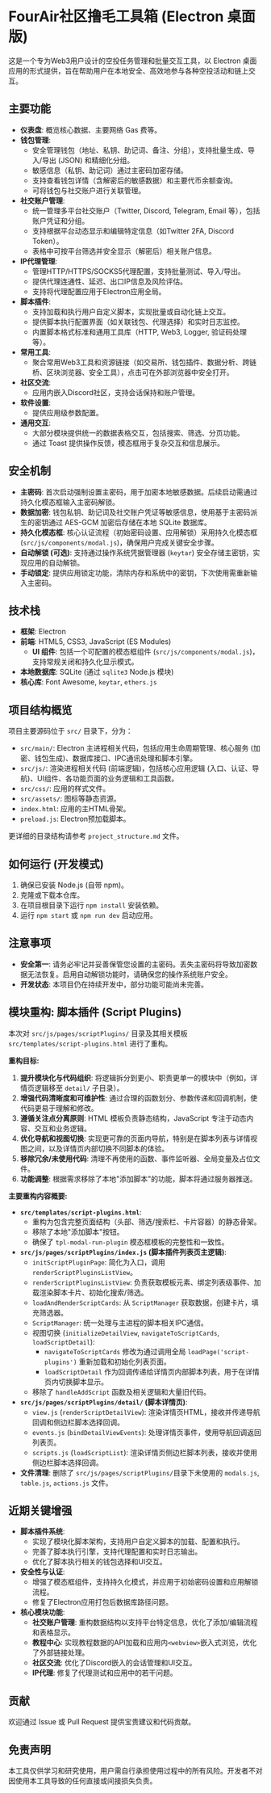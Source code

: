 # FourAir社区撸毛工具箱 (Electron 桌面版)

这是一个专为Web3用户设计的空投任务管理和批量交互工具，以 Electron 桌面应用的形式提供，旨在帮助用户在本地安全、高效地参与各种空投活动和链上交互。

## 主要功能

*   **仪表盘**: 概览核心数据、主要网络 Gas 费等。
*   **钱包管理**:
    *   安全管理钱包（地址、私钥、助记词、备注、分组），支持批量生成、导入/导出 (JSON) 和精细化分组。
    *   敏感信息（私钥、助记词）通过主密码加密存储。
    *   支持查看钱包详情（含解密后的敏感数据）和主要代币余额查询。
    *   可将钱包与社交账户进行关联管理。
*   **社交账户管理**:
    *   统一管理多平台社交账户（Twitter, Discord, Telegram, Email 等），包括账户凭证和分组。
    *   支持根据平台动态显示和编辑特定信息（如Twitter 2FA, Discord Token）。
    *   表格中可按平台筛选并安全显示（解密后）相关账户信息。
*   **IP代理管理**:
    *   管理HTTP/HTTPS/SOCKS5代理配置，支持批量测试、导入/导出。
    *   提供代理连通性、延迟、出口IP信息及风险评估。
    *   支持将代理配置应用于Electron应用全局。
*   **脚本插件**:
    *   支持加载和执行用户自定义脚本，实现批量或自动化链上交互。
    *   提供脚本执行配置界面（如关联钱包、代理选择）和实时日志监控。
    *   内置脚本格式标准和通用工具库（HTTP, Web3, Logger, 验证码处理等）。
*   **常用工具**:
    *   聚合常用Web3工具和资源链接（如交易所、钱包插件、数据分析、跨链桥、区块浏览器、安全工具），点击可在外部浏览器中安全打开。
*   **社区交流**:
    *   应用内嵌入Discord社区，支持会话保持和账户管理。
*   **软件设置**:
    *   提供应用级参数配置。
*   **通用交互**:
    *   大部分模块提供统一的数据表格交互，包括搜索、筛选、分页功能。
    *   通过 Toast 提供操作反馈，模态框用于复杂交互和信息展示。

## 安全机制

*   **主密码**: 首次启动强制设置主密码，用于加密本地敏感数据。后续启动需通过持久化模态框输入主密码解锁。
*   **数据加密**: 钱包私钥、助记词及社交账户凭证等敏感信息，使用基于主密码派生的密钥通过 AES-GCM 加密后存储在本地 SQLite 数据库。
*   **持久化模态框**: 核心认证流程（初始密码设置、应用解锁）采用持久化模态框 (`src/js/components/modal.js`)，确保用户完成关键安全步骤。
*   **自动解锁 (可选)**: 支持通过操作系统凭据管理器 (`keytar`) 安全存储主密钥，实现应用的自动解锁。
*   **手动锁定**: 提供应用锁定功能，清除内存和系统中的密钥，下次使用需重新输入主密码。

## 技术栈

*   **框架**: Electron
*   **前端**: HTML5, CSS3, JavaScript (ES Modules)
    *   **UI 组件**: 包括一个可配置的模态框组件 (`src/js/components/modal.js`)，支持常规关闭和持久化显示模式。
*   **本地数据库**: SQLite (通过 `sqlite3` Node.js 模块)
*   **核心库**: Font Awesome, `keytar`, `ethers.js`

## 项目结构概览

项目主要源码位于 `src/` 目录下，分为：
*   `src/main/`: Electron 主进程相关代码，包括应用生命周期管理、核心服务 (加密、钱包生成)、数据库接口、IPC通讯处理和脚本引擎。
*   `src/js/`: 渲染进程相关代码 (前端逻辑)，包括核心应用逻辑 (入口、认证、导航)、UI组件、各功能页面的业务逻辑和工具函数。
*   `src/css/`: 应用的样式文件。
*   `src/assets/`: 图标等静态资源。
*   `index.html`: 应用的主HTML骨架。
*   `preload.js`: Electron预加载脚本。

更详细的目录结构请参考 `project_structure.md` 文件。

## 如何运行 (开发模式)

1.  确保已安装 Node.js (自带 npm)。
2.  克隆或下载本仓库。
3.  在项目根目录下运行 `npm install` 安装依赖。
4.  运行 `npm start` 或 `npm run dev` 启动应用。

## 注意事项

*   **安全第一**: 请务必牢记并妥善保管您设置的主密码。丢失主密码将导致加密数据无法恢复。启用自动解锁功能时，请确保您的操作系统账户安全。
*   **开发状态**: 本项目仍在持续开发中，部分功能可能尚未完善。

## 模块重构: 脚本插件 (Script Plugins)

本次对 `src/js/pages/scriptPlugins/` 目录及其相关模板 `src/templates/script-plugins.html` 进行了重构。

**重构目标:**

1.  **提升模块化与代码组织**: 将逻辑拆分到更小、职责更单一的模块中（例如，详情页逻辑移至 `detail/` 子目录）。
2.  **增强代码清晰度和可维护性**: 通过合理的函数划分、参数传递和回调机制，使代码更易于理解和修改。
3.  **遵循关注点分离原则**: HTML 模板负责静态结构，JavaScript 专注于动态内容、交互和业务逻辑。
4.  **优化导航和视图切换**: 实现更可靠的页面内导航，特别是在脚本列表与详情视图之间，以及详情页内部切换不同脚本的体验。
5.  **移除冗余/未使用代码**: 清理不再使用的函数、事件监听器、全局变量及占位文件。
6.  **功能调整**: 根据需求移除了本地"添加脚本"的功能，脚本将通过服务器推送。

**主要重构内容概要:**

*   **`src/templates/script-plugins.html`**:
    *   重构为包含完整页面结构（头部、筛选/搜索栏、卡片容器）的静态骨架。
    *   移除了本地"添加脚本"按钮。
    *   确保了 `tpl-modal-run-plugin` 模态框模板的完整性和一致性。
*   **`src/js/pages/scriptPlugins/index.js` (脚本插件列表页主逻辑)**:
    *   `initScriptPluginPage`: 简化为入口，调用 `renderScriptPluginsListView`。
    *   `renderScriptPluginsListView`: 负责获取模板元素、绑定列表级事件、加载渲染脚本卡片、初始化搜索/筛选。
    *   `loadAndRenderScriptCards`: 从 `ScriptManager` 获取数据，创建卡片，填充筛选器。
    *   `ScriptManager`: 统一处理与主进程的脚本相关IPC通信。
    *   视图切换 (`initializeDetailView`, `navigateToScriptCards`, `loadScriptDetail`):
        *   `navigateToScriptCards` 修改为通过调用全局 `loadPage('script-plugins')` 重新加载和初始化列表页面。
        *   `loadScriptDetail` 作为回调传递给详情页内部脚本列表，用于在详情页内切换脚本显示。
    *   移除了 `handleAddScript` 函数及相关逻辑和大量旧代码。
*   **`src/js/pages/scriptPlugins/detail/` (脚本详情页)**:
    *   `view.js` (`renderScriptDetailView`): 渲染详情页HTML，接收并传递导航回调和侧边栏脚本选择回调。
    *   `events.js` (`bindDetailViewEvents`): 处理详情页事件，使用导航回调返回列表页。
    *   `scripts.js` (`loadScriptList`): 渲染详情页侧边栏脚本列表，接收并使用侧边栏脚本选择回调。
*   **文件清理**: 删除了 `src/js/pages/scriptPlugins/`目录下未使用的 `modals.js`, `table.js`, `actions.js` 文件。

## 近期关键增强

*   **脚本插件系统**:
    *   实现了模块化脚本架构，支持用户自定义脚本的加载、配置和执行。
    *   完善了脚本执行引擎，支持代理配置和实时日志输出。
    *   优化了脚本执行相关的钱包选择和UI交互。
*   **安全性与认证**:
    *   增强了模态框组件，支持持久化模式，并应用于初始密码设置和应用解锁流程。
    *   修复了Electron应用打包后数据库路径问题。
*   **核心模块功能**:
    *   **社交账户管理**: 重构数据结构以支持平台特定信息，优化了添加/编辑流程和表格显示。
    *   **教程中心**: 实现教程数据的API加载和应用内`<webview>`嵌入式浏览，优化了外部链接处理。
    *   **社区交流**: 优化了Discord嵌入的会话管理和UI交互。
    *   **IP代理**: 修复了代理测试和应用中的若干问题。

## 贡献

欢迎通过 Issue 或 Pull Request 提供宝贵建议和代码贡献。

## 免责声明

本工具仅供学习和研究使用，用户需自行承担使用过程中的所有风险。开发者不对因使用本工具导致的任何直接或间接损失负责。